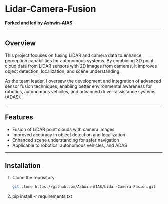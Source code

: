 # Lidar-Camera-Fusion

**Forked and led by Ashwin-AIAS**

---

## Overview

This project focuses on fusing LiDAR and camera data to enhance perception capabilities for autonomous systems. By combining 3D point cloud data from LiDAR sensors with 2D images from cameras, it improves object detection, localization, and scene understanding.

As the team leader, I oversaw the development and integration of advanced sensor fusion techniques, enabling better environmental awareness for robotics, autonomous vehicles, and advanced driver-assistance systems (ADAS).

---

## Features

- Fusion of LiDAR point clouds with camera images
- Improved accuracy in object detection and localization
- Enhanced scene understanding for safer navigation
- Applicable to robotics, autonomous vehicles, and ADAS

---

## Installation

1. Clone the repository:
   ```bash
   git clone https://github.com/Ashwin-AIAS/Lidar-Camera-Fusion.git
2. pip install -r requirements.txt
